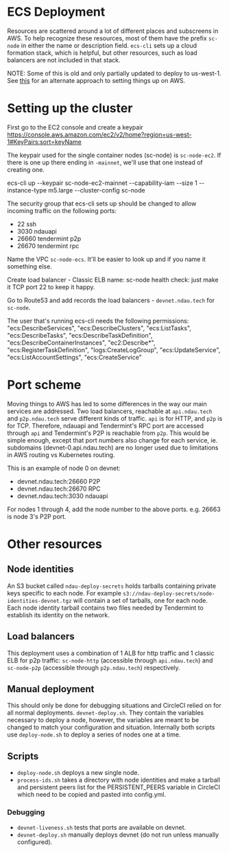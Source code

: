 # ECS Deployment

Resources are scattered around a lot of different places and subscreens in AWS. To help recognize these resources, most of them have the prefix `sc-node` in either the name or description field. `ecs-cli` sets up a cloud formation stack, which is helpful, but other resources, such as load balancers are not included in that stack.

NOTE: Some of this is old and only partially updated to deploy to us-west-1.  See [this](aws_node_setup.md) for an alternate approach to setting things up on AWS.

# Setting up the cluster

First go to the EC2 console and create a keypair https://console.aws.amazon.com/ec2/v2/home?region=us-west-1#KeyPairs:sort=keyName

The keypair used for the single container nodes (sc-node) is `sc-node-ec2`.  If there is one up there ending in `-mainnet`, we'll use that one instead of creating one.

ecs-cli up --keypair sc-node-ec2-mainnet --capability-iam --size 1 --instance-type m5.large --cluster-config sc-node

The security group that ecs-cli sets up should be changed to allow incoming traffic on the following ports:
  - 22 ssh
  - 3030 ndauapi
  - 26660 tendermint p2p
  - 26670 tendermint rpc

Name the VPC `sc-node-ecs`. It'll be easier to look up and if you name it something else.

Create load balancer
    - Classic ELB
        name: sc-node
        health check: just make it TCP port 22 to keep it happy.

Go to Route53 and add records the load balancers
    - `devnet.ndau.tech` for `sc-node`.

The user that's running ecs-cli needs the following permissions:
    "ecs:DescribeServices",
    "ecs:DescribeClusters",
    "ecs:ListTasks",
    "ecs:DescribeTasks",
    "ecs:DescribeTaskDefinition",
    "ecs:DescribeContainerInstances",
    "ec2:Describe*",
    "ecs:RegisterTaskDefinition",
    "logs:CreateLogGroup",
    "ecs:UpdateService",
    "ecs:ListAccountSettings",
    "ecs:CreateService"

# Port scheme

Moving things to AWS has led to some differences in the way our main services are addressed. Two load balancers, reachable at `api.ndau.tech` and `p2p.ndau.tech` serve different kinds of traffic. `api` is for HTTP, and `p2p` is for TCP. Therefore, ndauapi and Tendermint's RPC port are accessed through `api` and Tendermint's P2P is reachable from `p2p`. This would be simple enough, except that port numbers also change for each service, ie. subdomains (devnet-0.api.ndau.tech) are no longer used due to limitations in AWS routing vs Kubernetes routing.

This is an example of node 0 on devnet:

 * devnet.ndau.tech:26660 P2P
 * devnet.ndau.tech:26670 RPC
 * devnet.ndau.tech:3030 ndauapi

For nodes 1 through 4, add the node number to the above ports.  e.g. 26663 is node 3's P2P port.

# Other resources

## Node identities

An S3 bucket called `ndau-deploy-secrets` holds tarballs containing private keys specific to each node. For example `s3://ndau-deploy-secrets/node-identities-devnet.tgz` will contain a set of tarballs, one for each node. Each node identity tarball contains two files needed by Tendermint to establish its identity on the network.

## Load balancers

This deployment uses a combination of 1 ALB for http traffic and 1 classic ELB for p2p traffic: `sc-node-http` (accessible through `api.ndau.tech`) and `sc-node-p2p` (accessible through `p2p.ndau.tech`) respectively.

## Manual deployment

This should only be done for debugging situations and CircleCI relied on for all normal deployments. `devnet-deploy.sh`. They contain the variables necessary to deploy a node, however, the variables are meant to be changed to match your configuration and situation. Internally both scripts use `deploy-node.sh` to deploy a series of nodes one at a time.

## Scripts

* `deploy-node.sh` deploys a new single node.
* `process-ids.sh` takes a directory with node identities and make a tarball and persistent peers list for the PERSISTENT_PEERS variable in CircleCI which need to be copied and pasted into config.yml.

### Debugging

* `devnet-liveness.sh` tests that ports are available on devnet.
* `devnet-deploy.sh` manually deploys devnet (do not run unless manually configured).

